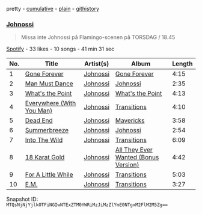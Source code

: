 pretty - [cumulative](/playlists/cumulative/5MkJ5KSzz4wmCpIFvM6pFT.md) - [plain](/playlists/plain/5MkJ5KSzz4wmCpIFvM6pFT) - [githistory](https://github.githistory.xyz/mackorone/spotify-playlist-archive/blob/main/playlists/plain/5MkJ5KSzz4wmCpIFvM6pFT)

### [Johnossi](https://open.spotify.com/playlist/5MkJ5KSzz4wmCpIFvM6pFT)

> Missa inte Johnossi på Flamingo\-scenen på TORSDAG / 18.45

[Spotify](https://open.spotify.com/user/spotify) - 33 likes - 10 songs - 41 min 31 sec

| No. | Title | Artist(s) | Album | Length |
|---|---|---|---|---|
| 1 | [Gone Forever](https://open.spotify.com/track/4mh34lcSbs2fY4enIFnrF8) | [Johnossi](https://open.spotify.com/artist/0k5NrYJAazGYrIhzrDslcT) | [Gone Forever](https://open.spotify.com/album/0Cl2xm7m0JsiXehWaYvNv0) | 4:15 |
| 2 | [Man Must Dance](https://open.spotify.com/track/7FxmsmphMyy09gdqGHeqFC) | [Johnossi](https://open.spotify.com/artist/0k5NrYJAazGYrIhzrDslcT) | [Johnossi](https://open.spotify.com/album/79mwxuh2n3TUVp0lGfSoec) | 2:35 |
| 3 | [What's the Point](https://open.spotify.com/track/1ky4XsA3yixgSKZL1ir0VD) | [Johnossi](https://open.spotify.com/artist/0k5NrYJAazGYrIhzrDslcT) | [What's the Point](https://open.spotify.com/album/2lnZ5vPQlnMo93EzWPrPPk) | 4:13 |
| 4 | [Everywhere \(With You Man\)](https://open.spotify.com/track/2JmHLjzpwZUH2ODuv1Gaaf) | [Johnossi](https://open.spotify.com/artist/0k5NrYJAazGYrIhzrDslcT) | [Transitions](https://open.spotify.com/album/4ORdPrWqNRgIR1oPEiTb2N) | 4:10 |
| 5 | [Dead End](https://open.spotify.com/track/64dMv6AnZQrpFPVzjlZTOs) | [Johnossi](https://open.spotify.com/artist/0k5NrYJAazGYrIhzrDslcT) | [Mavericks](https://open.spotify.com/album/1wuMWkIWPFmNRDHCiAxBPg) | 3:58 |
| 6 | [Summerbreeze](https://open.spotify.com/track/4nxNOXWMzgQFPbJgU2L1Jx) | [Johnossi](https://open.spotify.com/artist/0k5NrYJAazGYrIhzrDslcT) | [Johnossi](https://open.spotify.com/album/79mwxuh2n3TUVp0lGfSoec) | 2:54 |
| 7 | [Into The Wild](https://open.spotify.com/track/0Opbfq8u0BSH2E68vvNeJ3) | [Johnossi](https://open.spotify.com/artist/0k5NrYJAazGYrIhzrDslcT) | [Transitions](https://open.spotify.com/album/4ORdPrWqNRgIR1oPEiTb2N) | 6:09 |
| 8 | [18 Karat Gold](https://open.spotify.com/track/7k9v3qAd2GBZxr4RJEHO4M) | [Johnossi](https://open.spotify.com/artist/0k5NrYJAazGYrIhzrDslcT) | [All They Ever Wanted \(Bonus Version\)](https://open.spotify.com/album/6H0xN40yB84ltkSRXUCbei) | 4:42 |
| 9 | [For A Little While](https://open.spotify.com/track/74TdRN2cZGu71m1P5Rd6Lt) | [Johnossi](https://open.spotify.com/artist/0k5NrYJAazGYrIhzrDslcT) | [Transitions](https://open.spotify.com/album/4ORdPrWqNRgIR1oPEiTb2N) | 5:03 |
| 10 | [E.M.](https://open.spotify.com/track/4WWuQjTD97O08zmjwH5IXp) | [Johnossi](https://open.spotify.com/artist/0k5NrYJAazGYrIhzrDslcT) | [Transitions](https://open.spotify.com/album/4ORdPrWqNRgIR1oPEiTb2N) | 3:27 |

Snapshot ID: `MTQsNjNjYjlkOTFiNGIwNTExZTM0YWRiMzJiMzZlYmE0NTgxM2FlM2M5Zg==`
